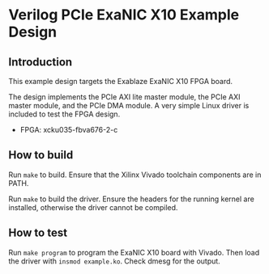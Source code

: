 # Verilog PCIe ExaNIC X10 Example Design

## Introduction

This example design targets the Exablaze ExaNIC X10 FPGA board.

The design implements the PCIe AXI lite master module, the PCIe AXI master module, and the PCIe DMA module.  A very simple Linux driver is included to test the FPGA design.

* FPGA: xcku035-fbva676-2-c

## How to build

Run `make` to build.  Ensure that the Xilinx Vivado toolchain components are in PATH.

Run `make` to build the driver.  Ensure the headers for the running kernel are installed, otherwise the driver cannot be compiled.

## How to test

Run `make program` to program the ExaNIC X10 board with Vivado.  Then load the driver with `insmod example.ko`.  Check dmesg for the output.
